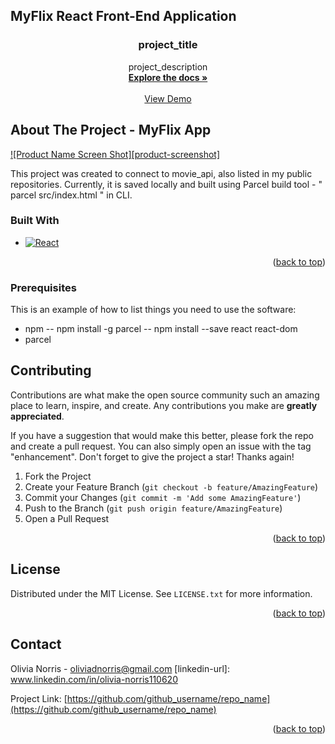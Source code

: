 
<a id="readme-top"></a>
## MyFlix React Front-End Application


<h3 align="center">project_title</h3>

  <p align="center">
    project_description
    <br />
    <a href="https://github.com/onorris/myFlix-client"><strong>Explore the docs »</strong></a>
    <br />
    <br />
    <a href="https://github.com/onorris/myFlix-client.git">View Demo</a>
  </p>
</div>

<!-- ABOUT THE PROJECT -->
## About The Project - MyFlix App

[![Product Name Screen Shot][product-screenshot]](https://example.com)

This project was created to connect to movie_api, also listed in my public repositories. Currently, it is saved locally and built using Parcel build tool - " parcel src/index.html " in CLI.

### Built With
* [![React][React.js]][React-url]

<p align="right">(<a href="#readme-top">back to top</a>)</p>


### Prerequisites

This is an example of how to list things you need to use the software:
* npm
-- npm install -g parcel
-- npm install --save react react-dom
* parcel


<!-- CONTRIBUTING -->
## Contributing

Contributions are what make the open source community such an amazing place to learn, inspire, and create. Any contributions you make are **greatly appreciated**.

If you have a suggestion that would make this better, please fork the repo and create a pull request. You can also simply open an issue with the tag "enhancement".
Don't forget to give the project a star! Thanks again!

1. Fork the Project
2. Create your Feature Branch (`git checkout -b feature/AmazingFeature`)
3. Commit your Changes (`git commit -m 'Add some AmazingFeature'`)
4. Push to the Branch (`git push origin feature/AmazingFeature`)
5. Open a Pull Request

<p align="right">(<a href="#readme-top">back to top</a>)</p>



<!-- LICENSE -->
## License

Distributed under the MIT License. See `LICENSE.txt` for more information.

<p align="right">(<a href="#readme-top">back to top</a>)</p>



<!-- CONTACT -->
## Contact

Olivia Norris - oliviadnorris@gmail.com
[linkedin-url]: www.linkedin.com/in/olivia-norris110620

Project Link: [https://github.com/github_username/repo_name](https://github.com/github_username/repo_name)

<p align="right">(<a href="#readme-top">back to top</a>)</p>


<!-- MARKDOWN LINKS & IMAGES -->

[React.js]: https://img.shields.io/badge/React-20232A?style=for-the-badge&logo=react&logoColor=61DAFB
[React-url]: https://reactjs.org/
